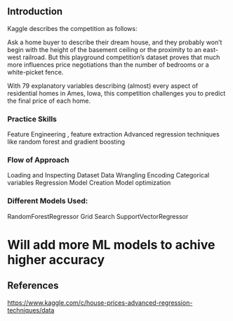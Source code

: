 ## Introduction
Kaggle describes the competition as follows:

Ask a home buyer to describe their dream house, and they probably won’t begin with the height of the basement ceiling or the proximity to an east-west railroad. But this playground competition’s dataset proves that much more influences price negotiations than the number of bedrooms or a white-picket fence.

With 79 explanatory variables describing (almost) every aspect of residential homes in Ames, Iowa, this competition challenges you to predict the final price of each home.

### Practice Skills
Feature Engineering , feature extraction
Advanced regression techniques like random forest and gradient boosting

### Flow of Approach
Loading and Inspecting Dataset
Data Wrangling
Encoding Categorical variables
Regression Model Creation
Model optimization

### Different Models Used:
RandomForestRegressor
Grid Search
SupportVectorRegressor
# Will add more ML models to achive higher accuracy

## References

https://www.kaggle.com/c/house-prices-advanced-regression-techniques/data
